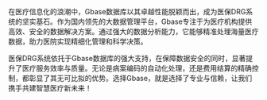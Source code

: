 在医疗信息化的浪潮中，Gbase数据库以其卓越性能脱颖而出，成为医保DRG系统的坚实基石。作为国内领先的大数据管理平台，Gbase专注于为医疗机构提供高效、安全的数据解决方案。通过强大的数据分析能力，它能够精准处理海量医疗数据，助力医院实现精细化管理和科学决策。

医保DRG系统依托于Gbase数据库的强大支持，在保障数据安全的同时，显著提升了医疗服务效率与质量。无论是病案编码的自动化处理，还是费用结算的精确控制，都彰显了其无可比拟的优势。选择Gbase，就是选择了专业与信赖，让我们携手共建智慧医疗新未来！